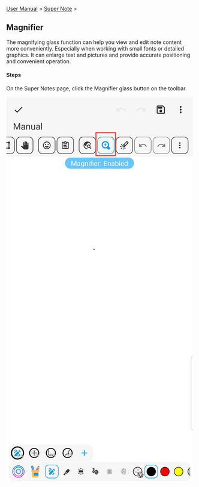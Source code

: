 [User Manual](/dragonnest/drawnote/manual/en) > [Super Note](/dragonnest/drawnote/manual/en/super_note) >

Magnifier
---
The magnifying glass function can help you view and edit note content more conveniently. Especially when working with small fonts or detailed graphics. It can enlarge text and pictures and provide accurate positioning and convenient operation.
#### Steps

On the Super Notes page, click the Magnifier glass button on the toolbar.

![](imgs/magnifier.png)

